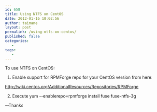 ```yaml
---
id: 658
title: Using NTFS on CentOS
date: 2012-01-16 10:02:56
author: taimane
layout: post
permalink: /using-ntfs-on-centos/
published: false
categories:
   -
tags:
   -
---
```

To use NTFS on CentOS:



1. Enable support for RPMForge repo for your CentOS version from here:

http://wiki.centos.org/AdditionalResources/Repositories/RPMForge



2. Execute yum --enablerepo=rpmforge install fuse fuse-ntfs-3g



--Thanks



  

